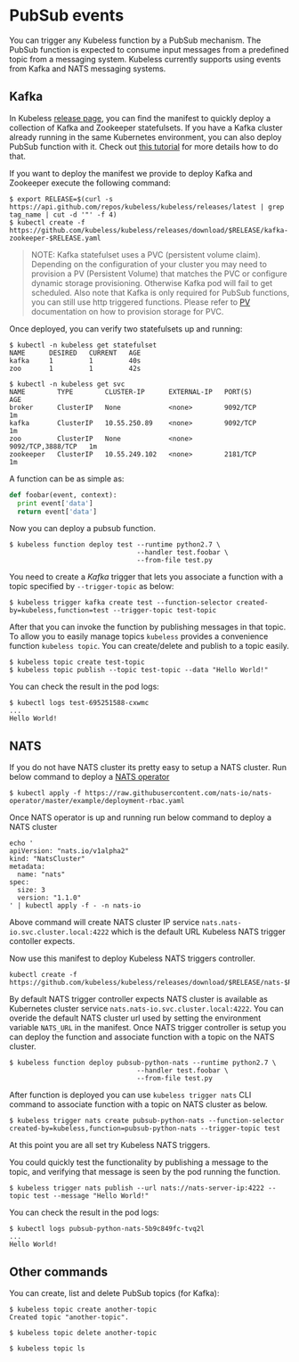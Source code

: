 # PubSub events

You can trigger any Kubeless function by a PubSub mechanism. The PubSub function is expected to consume input messages from a predefined topic from a messaging system. Kubeless currently supports using events from Kafka and NATS messaging systems.

## Kafka

In Kubeless [release page](https://github.com/kubeless/kubeless/releases), you can find the manifest to quickly deploy a collection of Kafka and Zookeeper statefulsets. If you have a Kafka cluster already running in the same Kubernetes environment, you can also deploy PubSub function with it. Check out [this tutorial](/docs/use-existing-kafka) for more details how to do that.

If you want to deploy the manifest we provide to deploy Kafka and Zookeeper execute the following command:

```console
$ export RELEASE=$(curl -s https://api.github.com/repos/kubeless/kubeless/releases/latest | grep tag_name | cut -d '"' -f 4)
$ kubectl create -f https://github.com/kubeless/kubeless/releases/download/$RELEASE/kafka-zookeeper-$RELEASE.yaml
```

> NOTE: Kafka statefulset uses a PVC (persistent volume claim). Depending on the configuration of your cluster you may need to provision a PV (Persistent Volume) that matches the PVC or configure dynamic storage provisioning. Otherwise Kafka pod will fail to get scheduled. Also note that Kafka is only required for PubSub functions, you can still use http triggered functions. Please refer to [PV](https://kubernetes.io/docs/concepts/storage/persistent-volumes/) documentation on how to provision storage for PVC.

Once deployed, you can verify two statefulsets up and running:

```
$ kubectl -n kubeless get statefulset
NAME      DESIRED   CURRENT   AGE
kafka     1         1         40s
zoo       1         1         42s

$ kubectl -n kubeless get svc
NAME        TYPE        CLUSTER-IP      EXTERNAL-IP   PORT(S)             AGE
broker      ClusterIP   None            <none>        9092/TCP            1m
kafka       ClusterIP   10.55.250.89    <none>        9092/TCP            1m
zoo         ClusterIP   None            <none>        9092/TCP,3888/TCP   1m
zookeeper   ClusterIP   10.55.249.102   <none>        2181/TCP            1m
```

A function can be as simple as:

```python
def foobar(event, context):
  print event['data']
  return event['data']
```

Now you can deploy a pubsub function. 

```console
$ kubeless function deploy test --runtime python2.7 \
                                --handler test.foobar \
                                --from-file test.py
```

You need to create a _Kafka_ trigger that lets you associate a function with a topic specified by `--trigger-topic` as below:

```console
$ kubeless trigger kafka create test --function-selector created-by=kubeless,function=test --trigger-topic test-topic
```

After that you can invoke the function by publishing messages in that topic. To allow you to easily manage topics `kubeless` provides a convenience function `kubeless topic`. You can create/delete and publish to a topic easily.

```console
$ kubeless topic create test-topic
$ kubeless topic publish --topic test-topic --data "Hello World!"
```

You can check the result in the pod logs:

```console
$ kubectl logs test-695251588-cxwmc
...
Hello World!
```
## NATS

If you do not have NATS cluster its pretty easy to setup a NATS cluster. Run below command to deploy a [NATS operator](https://github.com/nats-io/nats-operator)

```console
$ kubectl apply -f https://raw.githubusercontent.com/nats-io/nats-operator/master/example/deployment-rbac.yaml
```

Once NATS operator is up and running run below command to deploy a NATS cluster

```console
echo '
apiVersion: "nats.io/v1alpha2"
kind: "NatsCluster"
metadata:
  name: "nats"
spec:
  size: 3
  version: "1.1.0"
' | kubectl apply -f - -n nats-io
```

Above command will create NATS cluster IP service `nats.nats-io.svc.cluster.local:4222` which is the default URL Kubeless NATS trigger contoller expects.

Now use this manifest to deploy Kubeless NATS triggers controller.

```console
kubectl create -f https://github.com/kubeless/kubeless/releases/download/$RELEASE/nats-$RELEASE.yaml
```

By default NATS trigger controller expects NATS cluster is available as Kubernetes cluster service `nats.nats-io.svc.cluster.local:4222`. You can overide the default NATS cluster url used by setting the environment variable `NATS_URL` in the manifest. Once NATS trigger controller is setup you can deploy the function and associate function with a topic on the NATS cluster.

```console
$ kubeless function deploy pubsub-python-nats --runtime python2.7 \
                                --handler test.foobar \
                                --from-file test.py
```

After function is deployed you can use `kubeless trigger nats` CLI command to  associate function with a topic on NATS cluster as below.

```console
$ kubeless trigger nats create pubsub-python-nats --function-selector created-by=kubeless,function=pubsub-python-nats --trigger-topic test
```

At this point you are all set try Kubeless NATS triggers.

You could quickly test the functionality by publishing a message to the topic, and verifying that message is seen by the pod running the function.

```console
$ kubeless trigger nats publish --url nats://nats-server-ip:4222 --topic test --message "Hello World!"
```

You can check the result in the pod logs:

```console
$ kubectl logs pubsub-python-nats-5b9c849fc-tvq2l
...
Hello World!
```

## Other commands

You can create, list and delete PubSub topics (for Kafka):

```console
$ kubeless topic create another-topic
Created topic "another-topic".

$ kubeless topic delete another-topic

$ kubeless topic ls
```
